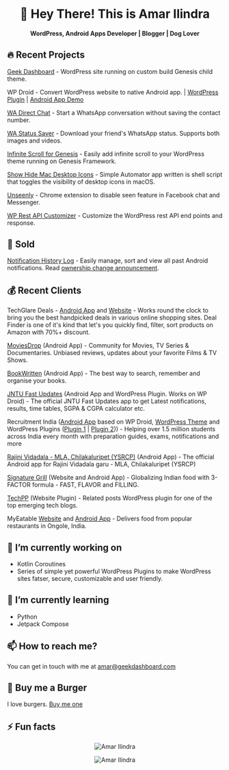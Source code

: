 <h1 align="center"> 🐾  Hey There! This is Amar Ilindra</h1>
<h4 align="center">WordPress, Android Apps Developer | Blogger | Dog Lover</h4>


## 🔥 Recent Projects

[Geek Dashboard](https://www.geekdashboard.com) - WordPress site running on custom build Genesis child theme.

WP Droid - Convert WordPress website to native Android app. | [WordPress Plugin](https://wordpress.org/plugins/wp-droid/) | [Android App Demo](https://play.google.com/store/apps/details?id=com.geekdashboard.android)

[WA Direct Chat](https://play.google.com/store/apps/details?id=com.ikvaesolutions.wadirectmessage) - Start a WhatsApp conversation without saving the contact number.

[WA Status Saver](https://play.google.com/store/apps/details?id=com.wa.status.saver) - Download your friend's WhatsApp status. Supports both images and videos.

[Infinite Scroll for Genesis](https://wordpress.org/plugins/infinite-scrolling/) - Easily add infinite scroll to your WordPress theme running on Genesis Framework. 

[Show Hide Mac Desktop Icons](https://github.com/amarilindra/Show-Hide-Mac-Desktop-Icons) - Simple Automator app written is shell script that toggles the visibility of desktop icons in macOS.

[Unseenly](https://chrome.google.com/webstore/detail/unseenly/mmjginkjeljiaiafplppfkfdindcjkfi) - Chrome extension to disable seen feature in Facebook chat and Messenger. 

[WP Rest API Customizer](https://wordpress.org/plugins/wp-rest-api-customizer/) - Customize the WordPress rest API end points and response. 


## 🤑 Sold 

[Notification History Log](https://play.google.com/store/apps/details?id=com.ikvaesolutions.notificationhistorylog) - Easily manage, sort and view all past Android notifications. Read [ownership change announcement](https://ikvaesolutions.com/notification-history-log-ownership-change/).

## 💰 Recent Clients

TechGlare Deals - [Android App](https://play.google.com/store/apps/details?id=com.techglaredeals&hl=en_IN&gl=US) and [Website](https://www.techglaredeals.com/) - Works round the clock to bring you the best handpicked deals in various online shopping sites. Deal Finder is one of it's kind that let's you quickly find, filter, sort products on Amazon with 70%+ discount. 


[MoviesDrop](https://play.google.com/store/apps/details?id=com.moviesdrop&hl=en_IN) (Android App) - Community for Movies, TV Series & Documentaries. Unbiased reviews, updates about your favorite Films & TV Shows.

[BookWritten](https://play.google.com/store/apps/details?id=com.bookwritten&hl=en_IN) (Android App) - The best way to search, remember and organise your books.

[JNTU Fast Updates](https://play.google.com/store/apps/details?id=com.jntufastupdates&hl=en_IN) (Android App and WordPress Plugin. Works on WP Droid) - The official JNTU Fast Updates app to get Latest notifications, results, time tables, SGPA & CGPA calculator etc.

Recruitment India ([Android App](https://play.google.com/store/apps/details?id=in.recruitmentindia&hl=en_IN) based on WP Droid, [WordPress Theme](https://recruitmentindia.in/) and WordPress Plugins ([Plugin 1](https://recruitmentindia.in/govt-jobs-in-ap/) | [Plugin 2](https://exams.recruitmentindia.in/questions/technical/networking/))) - Helping over 1.5 million students across India every month with preparation guides, exams, notifications and more

[Rajini Vidadala - MLA, Chilakaluripet (YSRCP)](https://play.google.com/store/apps/details?id=com.rajinividadala&hl=en_IN) (Android App) - The official Android app for Rajini Vidadala garu - MLA, Chilakaluripet (YSRCP)

[Signature Grill](https://thesignaturegrill.com/) (Website and Android App) - Globalizing Indian food with 3-FACTOR formula - FAST, FLAVOR and FILLING.

[TechPP](https://techpp.com/) (Website Plugin) - Related posts WordPress plugin for one of the top emerging tech blogs.

MyEatable [Website](http://myeatable.com/) and [Android App](https://play.google.com/store/apps/details?id=com.myeatable.android) - Delivers food from popular restaurants in Ongole, India.

## 🔭   I’m currently working on
+ Kotlin Coroutines
+ Series of simple yet powerful WordPress Plugins to make WordPress sites fatser, secure, customizable and user friendly.

## 🌱   I’m currently learning
+ Python 
+ Jetpack Compose

## 📫   How to reach me?
You can get in touch with me at amar@geekdashboard.com

## 🍔   Buy me a Burger
I love burgers. [Buy me one](https://www.buymeacoffee.com/amarilindra) 

## ⚡  Fun facts

<p align="center"> <img src="https://github-readme-stats.vercel.app/api?username=amarilindra&show_icons=true" alt="Amar Ilindra" /></p>
<p align="center"> <img src="https://komarev.com/ghpvc/?username=amarilindra" alt="Amar Ilindra" /> </p>
